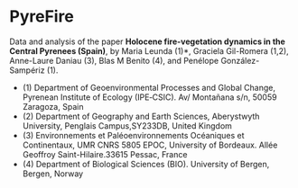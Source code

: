 # PyreFire

Data and analysis of the paper **Holocene fire-vegetation dynamics in the Central Pyrenees (Spain)**, by Maria Leunda (1)*, Graciela Gil-Romera (1,2), Anne-Laure Daniau (3), Blas M Benito (4), and Penélope González-Sampériz (1).

+    (1) Department of Geoenvironmental Processes and Global Change, Pyrenean Institute of Ecology (IPE‐CSIC). Av/ Montañana s/n, 50059 Zaragoza, Spain
+    (2) Department of Geography and Earth Sciences, Aberystwyth University, Penglais Campus,SY233DB, United Kingdom
+    (3) Environnements et Paléoenvironnements Océaniques et Continentaux, UMR CNRS 5805 EPOC, University of Bordeaux. Allée Geoffroy Saint-Hilaire.33615 Pessac, France
+    (4) Department of Biological Sciences (BIO). University of Bergen, Bergen, Norway
